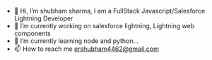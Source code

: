 - 👋 Hi, I’m shubham sharma, I am a FullStack Javascript/Salesforce Lightning Developer
- 🌱 I’m currently working on salesforce lightning, Lightning web components
- 🌱 I’m currently learning node and python...
- 📫 How to reach me ershubham4462@gmail.com

